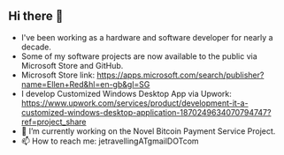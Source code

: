## Hi there 👋
- I've been working as a hardware and software developer for nearly a decade.
- Some of my software projects are now available to the public via Microsoft Store and GitHub.
- Microsoft Store link: https://apps.microsoft.com/search/publisher?name=Ellen+Red&hl=en-gb&gl=SG
- I develop Customized Windows Desktop App via Upwork: https://www.upwork.com/services/product/development-it-a-customized-windows-desktop-application-1870249634070794747?ref=project_share
- 🔭 I’m currently working on the Novel Bitcoin Payment Service Project.
- 📫 How to reach me: jetravellingATgmailDOTcom

